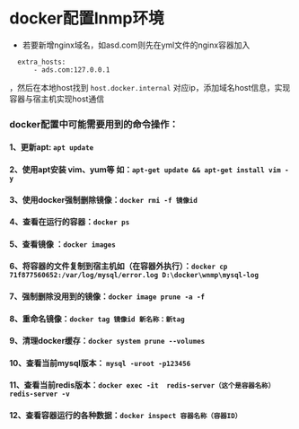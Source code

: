 # docker配置lnmp环境
- 若要新增nginx域名，如asd.com则先在yml文件的nginx容器加入
```
  extra_hosts:
      - ads.com:127.0.0.1
```
，然后在本地host找到 `host.docker.internal` 对应ip，添加域名host信息，实现容器与宿主机实现host通信
### docker配置中可能需要用到的命令操作：
#### 1、更新apt: `apt update`
#### 2、使用apt安装 vim、yum等 如：`apt-get update && apt-get install vim -y`
#### 3、使用docker强制删除镜像：`docker rmi -f 镜像id`
#### 4、查看在运行的容器：`docker ps`
#### 5、查看镜像 ：`docker images`
#### 6、将容器的文件复制到宿主机如（在容器外执行）：`docker cp 71f877560652:/var/log/mysql/error.log D:\docker\wnmp\mysql-log`
#### 7、强制删除没用到的镜像：`docker image prune -a -f `
#### 8、重命名镜像：`docker tag 镜像id 新名称：新tag`
#### 9、清理docker缓存：`docker system prune --volumes`
#### 10、查看当前mysql版本： `mysql -uroot -p123456`
#### 11、查看当前redis版本：`docker exec -it  redis-server（这个是容器名称）  redis-server -v`
#### 12、查看容器运行的各种数据：`docker inspect 容器名称（容器ID）`
